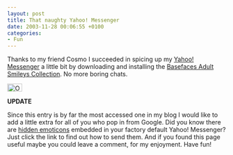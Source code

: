 ```yaml
---
layout: post
title: That naughty Yahoo! Messenger
date: 2003-11-28 00:06:55 +0100
categories:
- Fun
---
```

Thanks to my friend Cosmo I succeeded in spicing up my <a href="http://messenger.yahoo.com">Yahoo! Messenger</a> a little bit by downloading and installing the <a href="http://www.geocities.com/basefaces/">Basefaces Adult Smileys Collection</a>. No more boring chats.

<img alt="One naughty smiley ;-)" src="http://www.rusiczki.net/blog/blogpics/naughty_smiley.gif" width="34" height="18" border="0" />

<b>UPDATE</b>

Since this entry is by far the most accessed one in my blog I would like to add a little extra for all of you who pop in from Google. Did you know there are <a href="http://help.yahoo.com/help/us/mesg/use/use-44.html" title="Even more fun!">hidden emoticons</a> embedded in your factory default Yahoo! Messenger? Just click the link to find out how to send them. And if you found this page useful maybe you could leave a comment, for my enjoyment. Have fun!


